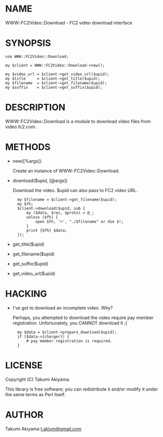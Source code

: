 # NAME

WWW::FC2Video::Download - FC2 video download interface

# SYNOPSIS

    use WWW::FC2Video::Download;

    my $client = WWW::FC2Video::Download->new();

    my $video_url = $client->get_video_url($upid);
    my $title     = $client->get_title($upid);
    my $filename  = $client->get_filename($upid);
    my $suffix    = $client->get_suffix($upid);

# DESCRIPTION

WWW::FC2Video::Download is a module to download video files from video.fc2.com.

# METHODS

- new(\[%args\])

    Create an instance of WWW::FC2Video::Download.

- download($upid, \[@args\])

    Download the video. $upid can also pass to FC2 video URL.

        my $filename = $client->get_filename($upid);
        my $fh;
        $client->download($upid, sub {
            my ($data, $res, $proto) = @_;
            unless ($fh) {
                open $fh, '>', "./$filename" or die $!;
            }
            print {$fh} $data;
        });

- get\_title($upid)
- get\_filename($upid)
- get\_suffix($upid)
- get\_video\_url($upid)

# HACKING

- I've got to download an incomplete video. Why?

    Perhaps, you attempted to download the video require pay member registration. Unfortunately, you CANNOT download it ;(

        my $data = $client->prepare_download($upid);
        if ($data->{charger}) {
            # pay member registration is required.
        }

# LICENSE

Copyright (C) Takumi Akiyama.

This library is free software; you can redistribute it and/or modify
it under the same terms as Perl itself.

# AUTHOR

Takumi Akiyama <t.akiym@gmail.com>
